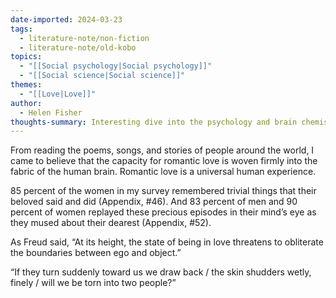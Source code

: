 ```yaml
---
date-imported: 2024-03-23
tags:
  - literature-note/non-fiction
  - literature-note/old-kobo
topics:
  - "[[Social psychology|Social psychology]]"
  - "[[Social science|Social science]]"
themes:
  - "[[Love|Love]]"
author:
  - Helen Fisher
thoughts-summary: Interesting dive into the psychology and brain chemistry for why we love in the first place beyond the obvious "so we can mate"
---
```


From reading the poems, songs, and stories of people around the world, I came to believe that the capacity for romantic love is woven firmly into the fabric of the human brain. Romantic love is a universal human experience.


85 percent of the women in my survey remembered trivial things that their beloved said and did (Appendix, #46). And 83 percent of men and 90 percent of women replayed these precious episodes in their mind’s eye as they mused about their dearest (Appendix, #52).


As Freud said, “At its height, the state of being in love threatens to obliterate the boundaries between ego and object.”

 “If they turn suddenly toward us we draw back / the skin shudders wetly, finely / will we be torn into two people?”
